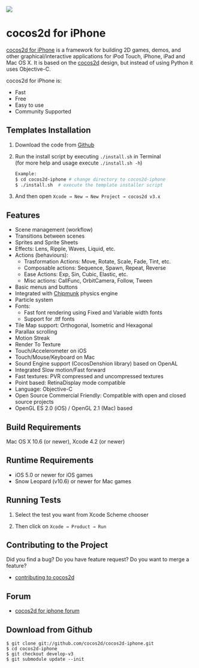 <img src="http://www.cocos2d-iphone.org/blog/wp-content/uploads/2014/01/angry.png">

cocos2d for iPhone
==================

[cocos2d for iPhone][1] is a framework for building 2D games, demos, and other
graphical/interactive applications for iPod Touch, iPhone, iPad and Mac OS X.
It is based on the [cocos2d][2] design, but instead of using Python it uses Objective-C.

cocos2d for iPhone is:

  * Fast
  * Free
  * Easy to use
  * Community Supported


Templates Installation
-----------------------

1. Download the code from [Github][5]

2. Run the install script by executing `./install.sh` in Terminal  
   (for more help and usage execute `./install.sh -h`)  

    ```bash
    Example:    
    $ cd cocos2d-iphone # change directory to cocos2d-iphone
    $ ./install.sh 	# execute the template installer script
    ```

3. And then open `Xcode → New → New Project → cocos2d v3.x`

Features
-------------
   * Scene management (workflow)
   * Transitions between scenes
   * Sprites and Sprite Sheets
   * Effects: Lens, Ripple, Waves, Liquid, etc.
   * Actions (behaviours):
     * Trasformation Actions: Move, Rotate, Scale, Fade, Tint, etc.
     * Composable actions: Sequence, Spawn, Repeat, Reverse
     * Ease Actions: Exp, Sin, Cubic, Elastic, etc.
     * Misc actions: CallFunc, OrbitCamera, Follow, Tween
   * Basic menus and buttons
   * Integrated with [Chipmunk][6] physics engine
   * Particle system
   * Fonts:
     * Fast font rendering using Fixed and Variable width fonts
     * Support for .ttf fonts
   * Tile Map support: Orthogonal, Isometric and Hexagonal
   * Parallax scrolling
   * Motion Streak
   * Render To Texture
   * Touch/Accelerometer on iOS
   * Touch/Mouse/Keyboard on Mac
   * Sound Engine support (CocosDenshion library) based on OpenAL
   * Integrated Slow motion/Fast forward
   * Fast textures: PVR compressed and uncompressed textures
   * Point based: RetinaDisplay mode compatible
   * Language: Objective-C
   * Open Source Commercial Friendly: Compatible with open and closed source projects
   * OpenGL ES 2.0 (iOS) / OpenGL 2.1 (Mac) based


Build Requirements
------------------

Mac OS X 10.6 (or newer), Xcode 4.2 (or newer)


Runtime Requirements
--------------------
  * iOS 5.0 or newer for iOS games
  * Snow Leopard (v10.6) or newer for Mac games


Running Tests
--------------------

1. Select the test you want from Xcode Scheme chooser

2. Then click on `Xcode → Product → Run`


Contributing to the Project
--------------------------------

Did you find a bug? Do you have feature request? Do you want to merge a feature?

  * [contributing to cocos2d][3]

Forum
-----
  * [cocos2d for iphone forum][4]


Download from Github
--------------------

    $ git clone git://github.com/cocos2d/cocos2d-iphone.git
    $ cd cocos2d-iphone
    $ git checkout develop-v3
    $ git submodule update --init


[1]: http://www.cocos2d-iphone.org "cocos2d for iPhone"
[2]: http://www.cocos2d.org "cocos2d"
[3]: http://www.cocos2d-iphone.org/wiki/doku.php/faq#i_found_a_bug_i_have_an_enhancement_proposal_what_should_i_do "contributing to cocos2d"
[4]: http://www.cocos2d-iphone.org/forum "cocos2d for iPhone forum"
[5]: https://github.com/cocos2d/cocos2d-iphone/archive/develop-v3.zip
[6]: http://www.chipmunk-physics.net
